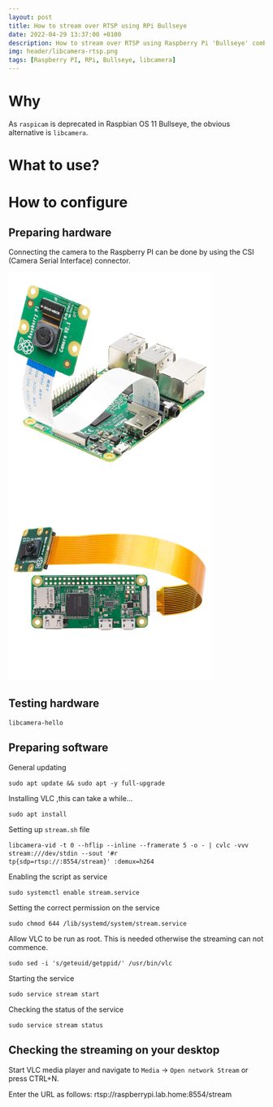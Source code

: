 ```yaml
---
layout: post
title: How to stream over RTSP using RPi Bullseye
date: 2022-04-29 13:37:00 +0100
description: How to stream over RTSP using Raspberry Pi 'Bullseye' combined with libcamera as a daemon.
img: header/libcamera-rtsp.png
tags: [Raspberry PI, RPi, Bullseye, libcamera]
---
```


# Why

As `raspicam` is deprecated in Raspbian OS 11 Bullseye, the obvious alternative is `libcamera`.

# What to use?

# How to configure

## Preparing hardware

Connecting the camera to the Raspberry PI can be done by using the CSI (Camera Serial Interface) connector. 

![1](/assets/img/libcamera-rtsp_rpi_cam_01.png)![2](/assets/img/libcamera-rtsp_rpi_cam_02.png)

## Testing hardware

```
libcamera-hello
```

## Preparing software

General updating

```
sudo apt update && sudo apt -y full-upgrade
```

Installing VLC ,this can take a while...

```
sudo apt install
```

Setting up `stream.sh` file
```
libcamera-vid -t 0 --hflip --inline --framerate 5 -o - | cvlc -vvv stream:///dev/stdin --sout '#r
tp{sdp=rtsp://:8554/stream}' :demux=h264
```

Enabling the script as service

```
sudo systemctl enable stream.service
```

Setting the correct permission on the service
```
sudo chmod 644 /lib/systemd/system/stream.service
```

Allow VLC to be run as root. This is needed otherwise the streaming can not commence.
```
sudo sed -i 's/geteuid/getppid/' /usr/bin/vlc
```

Starting the service

```
sudo service stream start
```

Checking the status of the service
```
sudo service stream status
```

## Checking the streaming on your desktop

Start VLC media player and navigate to `Media` -> `Open network Stream`  or press CTRL+N.

Enter the URL as follows:
rtsp://raspberrypi.lab.home:8554/stream


